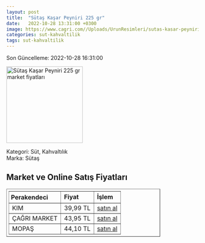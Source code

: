 ```yaml
---
layout: post
title:  "Sütaş Kaşar Peyniri 225 gr"
date:   2022-10-28 13:31:00 +0300
image: https://www.cagri.com//Uploads/UrunResimleri/sutas-kasar-peyniri-225-gr-5ff8.jpg
categories: sut-kahvaltilik
tags: sut-kahvaltilik
---
```


Son Güncelleme: 2022-10-28 16:31:00

<img src="https://www.cagri.com//Uploads/UrunResimleri/sutas-kasar-peyniri-225-gr-5ff8.jpg" width="200" alt="Sütaş Kaşar Peyniri 225 gr market fiyatları" />

Kategori: Süt, Kahvaltılık
<br />
Marka: Sütaş

<h2>Market ve Online Satış Fiyatları</h2>

<table border="1" style="padding: 5px;width:80%;">
  <tr>
    <td style="padding: 5px;"><strong>Perakendeci</strong></td>
    <td><strong>Fiyat</strong></td>
    <td><strong>İşlem</strong></td>
  </tr>
  <tr>
              <td title="Kim">KIM</td>
              <td>39,99 TL</td>
              <td><a title="Kim" target="_blank" href="https://www.kimgeldi.com/sutas-taze--kasar-225-gr">satın al</a></td>
            </tr><tr>
              <td title="Çağrı Market">ÇAĞRI MARKET</td>
              <td>43,95 TL</td>
              <td><a title="Çağrı Market" target="_blank" href="https://www.cagri.com/sutas-kasar-peyniri-225-gr">satın al</a></td>
            </tr><tr>
              <td title="Mopaş">MOPAŞ</td>
              <td>44,10 TL</td>
              <td><a title="Mopaş" target="_blank" href="https://mopas.com.tr/sutas-kasar-225-gr/p/31009">satın al</a></td>
            </tr>
</table>
